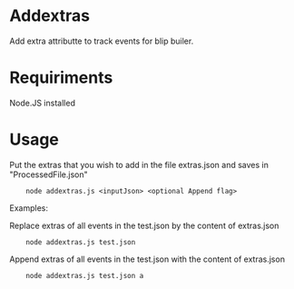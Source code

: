 # Addextras
Add extra attributte to track events for blip builer.

# Requiriments
Node.JS installed

# Usage
Put the extras that you wish to add in the file extras.json and saves in "ProcessedFile.json"

```
    node addextras.js <inputJson> <optional Append flag>
```

Examples:


Replace extras of all events in the test.json by the content of extras.json

```
    node addextras.js test.json
```

Append extras of all events in the test.json with the content of extras.json

```
    node addextras.js test.json a
```
